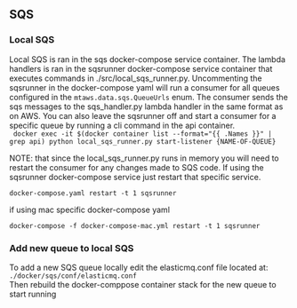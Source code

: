 ## SQS


### Local SQS
Local SQS is ran in the sqs docker-compose service container. The lambda handlers is ran in the sqsrunner docker-compose service container that executes commands in ./src/local_sqs_runner.py. Uncommenting the sqsrunner in the docker-compose yaml will run a consumer for all queues configured in the `mtaws.data.sqs.QueueUrls` enum. The consumer sends the sqs messages to the sqs_handler.py lambda handler in the same format as on AWS. You can also leave the sqsrunner off and start a consumer for a specific queue by running a cli command in the api container.    
` docker exec -it $(docker container list --format="{{ .Names }}" | grep api) python local_sqs_runner.py start-listener {NAME-OF-QUEUE}`

NOTE: that since the local_sqs_runner.py runs in memory you will need to restart the consumer for any changes made to SQS code. If using the sqsrunner docker-compose service just restart that specific service.   

`docker-compose.yaml restart -t 1 sqsrunner`   

if using mac specific docker-compose yaml   

`docker-compose -f docker-compose-mac.yml restart -t 1 sqsrunner`

### Add new queue to local SQS
To add a new SQS queue locally edit the elasticmq.conf file located at:   
`./docker/sqs/conf/elasticmq.conf`   
Then rebuild the docker-comppose container stack for the new queue to start running